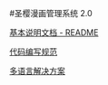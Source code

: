 #圣樱漫画管理系统 2.0

[基本说明文档 - README](/docs/README.md)

[代码编写规范](/docs/代码编写规范.md)

[多语言解决方案](/docs/多语言解决方案.md)

